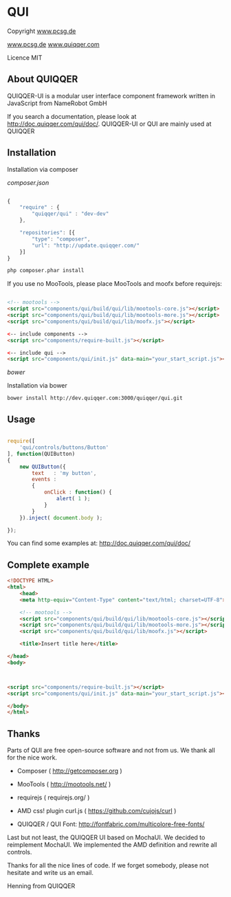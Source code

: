 
# QUI

Copyright www.pcsg.de

www.pcsg.de
www.quiqqer.com

Licence MIT

## About QUIQQER

QUIQQER-UI is a modular user interface component framework written in JavaScript from NameRobot GmbH

If you search a documentation, please look at http://doc.quiqqer.com/qui/doc/.
QUIQQER-UI or QUI are mainly used at QUIQQER

## Installation

Installation via composer

*composer.json*


```javascript

{
    "require" : {
        "quiqqer/qui" : "dev-dev"
    },

    "repositories": [{
        "type": "composer",
        "url": "http://update.quiqqer.com/"
    }]
}

```

```bash
php composer.phar install
```

If you use no MooTools, please place MooTools and moofx before requirejs:


``` html

<!-- mootools -->
<script src="components/qui/build/qui/lib/mootools-core.js"></script>
<script src="components/qui/build/qui/lib/mootools-more.js"></script>
<script src="components/qui/build/qui/lib/moofx.js"></script>

<-- include components -->
<script src="components/require-built.js"></script>

<-- include qui -->
<script src="components/qui/init.js" data-main="your_start_script.js"></script>

```


*bower*

Installation via bower

    bower install http://dev.quiqqer.com:3000/quiqqer/qui.git



## Usage

```javascript

require([
    'qui/controls/buttons/Button'
], function(QUIButton)
{
    new QUIButton({
        text   : 'my button',
        events :
        {
            onClick : function() {
                alert( 1 );
            }
        }
    }).inject( document.body );

});

```

You can find some examples at:
http://doc.quiqqer.com/qui/doc/




## Complete example

```html
<!DOCTYPE HTML>
<html>
    <head>
    <meta http-equiv="Content-Type" content="text/html; charset=UTF-8">

    <!-- mootools -->
    <script src="components/qui/build/qui/lib/mootools-core.js"></script>
    <script src="components/qui/build/qui/lib/mootools-more.js"></script>
    <script src="components/qui/build/qui/lib/moofx.js"></script>

    <title>Insert title here</title>

</head>
<body>



<script src="components/require-built.js"></script>
<script src="components/qui/init.js" data-main="your_start_script.js"></script>

</body>
</html>
```





## Thanks

Parts of QUI are free open-source software and not from us.
We thank all for the nice work.

- Composer ( http://getcomposer.org )
- MooTools ( http://mootools.net/ )
- requirejs ( requirejs.org/ )
- AMD css! plugin curl.js ( https://github.com/cujojs/curl )

- QUIQQER / QUI Font: http://fontfabric.com/multicolore-free-fonts/

Last but not least, the QUIQQER UI based on MochaUI.
We decided to reimplement MochaUI.
We implemented the AMD definition and rewrite all controls.

Thanks for all the nice lines of code.
If we forget somebody, please not hesitate and write us an email.

Henning from QUIQQER
